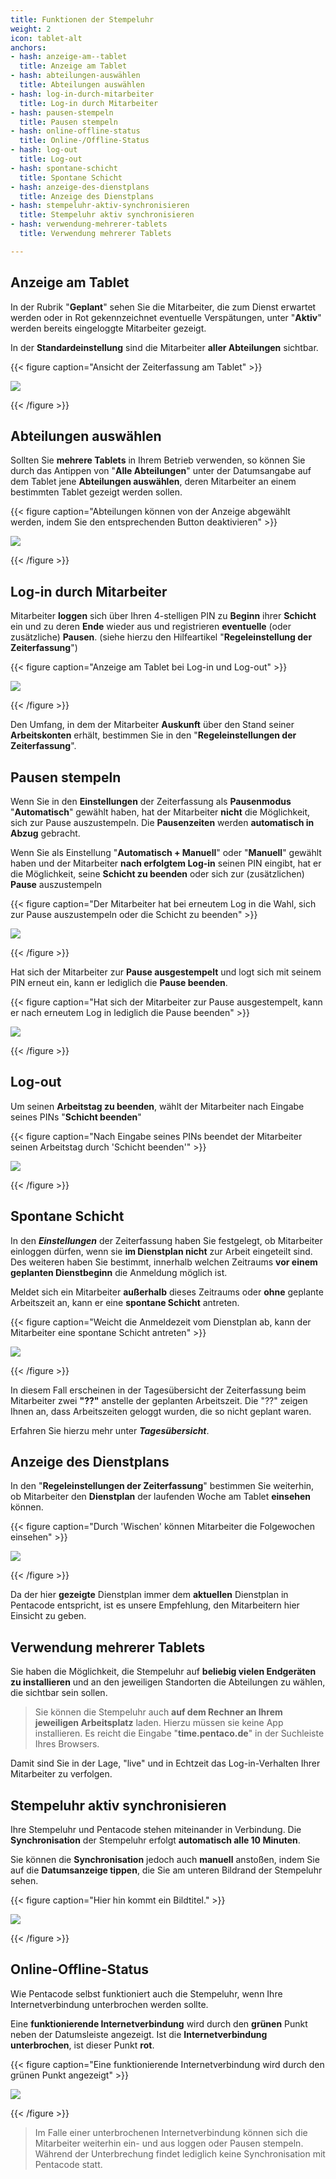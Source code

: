 ```yaml
---
title: Funktionen der Stempeluhr
weight: 2
icon: tablet-alt
anchors:
- hash: anzeige-am--tablet
  title: Anzeige am Tablet
- hash: abteilungen-auswählen
  title: Abteilungen auswählen
- hash: log-in-durch-mitarbeiter
  title: Log-in durch Mitarbeiter
- hash: pausen-stempeln
  title: Pausen stempeln
- hash: online-offline-status
  title: Online-/Offline-Status
- hash: log-out
  title: Log-out
- hash: spontane-schicht
  title: Spontane Schicht
- hash: anzeige-des-dienstplans
  title: Anzeige des Dienstplans
- hash: stempeluhr-aktiv-synchronisieren
  title: Stempeluhr aktiv synchronisieren
- hash: verwendung-mehrerer-tablets
  title: Verwendung mehrerer Tablets

---
```

## Anzeige am Tablet

In der Rubrik "**Geplant**" sehen Sie die Mitarbeiter, die zum Dienst erwartet werden oder in Rot gekennzeichnet eventuelle Verspätungen, unter "**Aktiv**" werden bereits eingeloggte Mitarbeiter gezeigt.

In der **Standardeinstellung** sind die Mitarbeiter **aller Abteilungen** sichtbar.

{{< figure caption="Ansicht der Zeiterfassung am Tablet" >}}

![](https://d33v4339jhl8k0.cloudfront.net/docs/assets/5dd29b3f04286364bc91dcd3/images/5ead8ae5042863474d1a080b/file-71Bbk35Nqw.png)

{{< /figure >}}

## Abteilungen auswählen

Sollten Sie **mehrere Tablets** in Ihrem Betrieb verwenden, so können Sie durch das Antippen von "**Alle Abteilungen**" unter der Datumsangabe auf dem Tablet jene **Abteilungen auswählen**, deren Mitarbeiter an einem bestimmten Tablet gezeigt werden sollen.

{{< figure caption="Abteilungen können von der Anzeige abgewählt werden, indem Sie den entsprechenden Button deaktivieren" >}}

![](https://d33v4339jhl8k0.cloudfront.net/docs/assets/5dd29b3f04286364bc91dcd3/images/5ead8bb2042863474d1a080d/file-g9rRjVw07R.png)

{{< /figure >}}

## Log-in durch Mitarbeiter

Mitarbeiter **loggen** sich über Ihren 4-stelligen PIN zu **Beginn** ihrer **Schicht** ein und zu deren **Ende** wieder aus und registrieren **eventuelle** (oder zusätzliche) **Pausen**. (siehe hierzu den Hilfeartikel "**Regeleinstellung der Zeiterfassung**")

{{< figure caption="Anzeige am Tablet bei Log-in und Log-out" >}}

![](https://d33v4339jhl8k0.cloudfront.net/docs/assets/5dd29b3f04286364bc91dcd3/images/5ead8942042863474d1a0800/file-LTCXcUjk4F.png)

{{< /figure >}}

Den Umfang, in dem der Mitarbeiter **Auskunft** über den Stand seiner **Arbeitskonten** erhält, bestimmen Sie in den "**Regeleinstellungen der Zeiterfassung**".

## Pausen stempeln

Wenn Sie in den **Einstellungen** der Zeiterfassung als **Pausenmodus** "**Automatisch**" gewählt haben, hat der Mitarbeiter **nicht** die Möglichkeit, sich zur Pause auszustempeln. Die **Pausenzeiten** werden **automatisch in Abzug** gebracht.

Wenn Sie als Einstellung "**Automatisch + Manuell**" oder "**Manuell**" gewählt haben und der Mitarbeiter **nach erfolgtem Log-in** seinen PIN eingibt, hat er die Möglichkeit, seine **Schicht zu beenden** oder sich zur (zusätzlichen) **Pause** auszustempeln

{{< figure caption="Der Mitarbeiter hat bei erneutem Log in die Wahl, sich zur Pause auszustempeln oder die Schicht zu beenden" >}}

![](/uploads/pause-ein.png)

{{< /figure >}}

Hat sich der Mitarbeiter zur **Pause ausgestempelt** und logt sich mit seinem PIN erneut ein, kann er lediglich die **Pause beenden**.

{{< figure caption="Hat sich der Mitarbeiter zur Pause ausgestempelt, kann er nach erneutem Log in lediglich die Pause beenden" >}}

![](/uploads/pause-aus.png)

{{< /figure >}}

## Log-out

Um seinen **Arbeitstag zu beenden**, wählt der Mitarbeiter nach Eingabe seines PINs "**Schicht beenden**"

{{< figure caption="Nach Eingabe seines PINs beendet der Mitarbeiter seinen Arbeitstag durch 'Schicht beenden'" >}}

![](/uploads/log-out.png)

{{< /figure >}}

## Spontane Schicht

In den **_Einstellungen_** der Zeiterfassung haben Sie festgelegt, ob Mitarbeiter einloggen dürfen, wenn sie **im Dienstplan nicht**  zur Arbeit eingeteilt sind. Des weiteren haben Sie bestimmt, innerhalb welchen Zeitraums **vor einem geplanten Dienstbeginn** die Anmeldung möglich ist.

Meldet sich ein Mitarbeiter **außerhalb** dieses Zeitraums oder **ohne** geplante Arbeitszeit an, kann er eine **spontane Schicht** antreten.

{{< figure caption="Weicht die Anmeldezeit vom Dienstplan ab, kann der Mitarbeiter eine spontane Schicht antreten" >}}

![](/uploads/spontane-schicht2.png)

{{< /figure >}}

In diesem Fall erscheinen in der Tagesübersicht der Zeiterfassung beim Mitarbeiter zwei **"??"** anstelle der geplanten Arbeitszeit. Die "??" zeigen Ihnen an, dass Arbeitszeiten geloggt wurden, die so nicht geplant waren.

Erfahren Sie hierzu mehr unter **_Tagesübersicht_**.

## Anzeige des Dienstplans

In den "**Regeleinstellungen der Zeiterfassung**" bestimmen Sie weiterhin, ob Mitarbeiter den **Dienstplan** der laufenden Woche am Tablet **einsehen** können.

{{< figure caption="Durch 'Wischen' können Mitarbeiter die Folgewochen einsehen" >}}

![](https://d33v4339jhl8k0.cloudfront.net/docs/assets/5dd29b3f04286364bc91dcd3/images/5eafde692c7d3a5ea54a635b/file-jUBk5QsBXy.png)

{{< /figure >}}

Da der hier **gezeigte** Dienstplan immer dem **aktuellen** Dienstplan in Pentacode entspricht, ist es unsere Empfehlung, den Mitarbeitern hier Einsicht zu geben.

## Verwendung mehrerer Tablets

Sie haben die Möglichkeit, die Stempeluhr auf **beliebig vielen Endgeräten zu installieren** und an den jeweiligen Standorten die Abteilungen zu wählen, die sichtbar sein sollen.

> Sie können die Stempeluhr auch **auf dem Rechner an Ihrem jeweiligen Arbeitsplatz** laden. Hierzu müssen sie keine App installieren. Es reicht die Eingabe "**time.pentaco.de**" in der Suchleiste Ihres Browsers.

Damit sind Sie in der Lage, "live" und in Echtzeit das Log-in-Verhalten Ihrer Mitarbeiter zu verfolgen.

## Stempeluhr aktiv synchronisieren

Ihre Stempeluhr und Pentacode stehen miteinander in Verbindung. Die **Synchronisation** der Stempeluhr erfolgt **automatisch alle 10 Minuten**.

Sie können die **Synchronisation** jedoch auch **manuell** anstoßen, indem Sie auf die **Datumsanzeige tippen**, die Sie am unteren Bildrand der Stempeluhr sehen.

{{< figure caption="Hier hin kommt ein Bildtitel." >}}

![](/uploads/synchro.png)

{{< /figure >}}

## Online-Offline-Status

Wie Pentacode selbst funktioniert auch die Stempeluhr, wenn Ihre Internetverbindung unterbrochen werden sollte.

Eine **funktionierende Internetverbindung** wird durch den **grünen** Punkt neben der Datumsleiste angezeigt. Ist die **Internetverbindung unterbrochen**, ist dieser Punkt **rot**.

{{< figure caption="Eine funktionierende Internetverbindung wird durch den grünen Punkt angezeigt" >}}

![](/uploads/status.png)

{{< /figure >}}

> Im Falle einer unterbrochenen Internetverbindung können sich die Mitarbeiter weiterhin ein- und aus loggen oder Pausen stempeln. Während der Unterbrechung findet lediglich keine Synchronisation mit Pentacode statt.